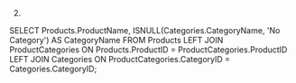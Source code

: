 2.
SELECT Products.ProductName, 
ISNULL(Categories.CategoryName, 'No Category') AS CategoryName
FROM Products
LEFT JOIN ProductCategories ON Products.ProductID = ProductCategories.ProductID
LEFT JOIN Categories ON ProductCategories.CategoryID = Categories.CategoryID;
